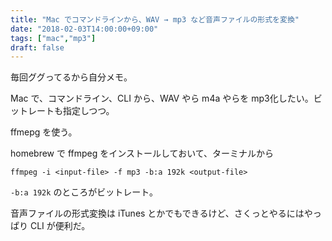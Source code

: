 ```yaml
---
title: "Mac でコマンドラインから、WAV → mp3 など音声ファイルの形式を変換"
date: "2018-02-03T14:00:00+09:00"
tags: ["mac","mp3"]
draft: false
---
```


毎回ググってるから自分メモ。

Mac で、コマンドライン、CLI から、WAV やら m4a やらを mp3化したい。ビットレートも指定しつつ。

ffmepg を使う。

homebrew で ffmpeg をインストールしておいて、ターミナルから

```
ffmpeg -i <input-file> -f mp3 -b:a 192k <output-file>
```

`-b:a 192k` のところがビットレート。

音声ファイルの形式変換は iTunes とかでもできるけど、さくっとやるにはやっぱり CLI が便利だ。
